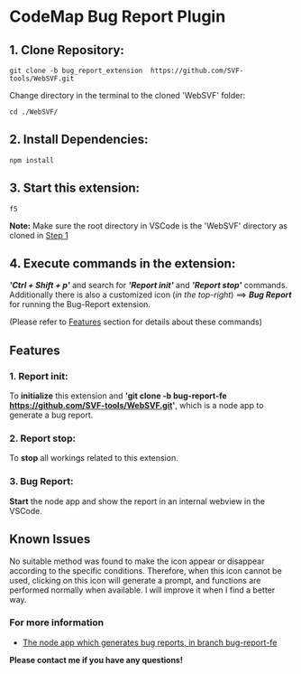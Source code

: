 # CodeMap Bug Report Plugin


## 1. Clone Repository:

```
git clone -b bug_report_extension  https://github.com/SVF-tools/WebSVF.git
```
Change directory in the terminal to the cloned 'WebSVF' folder:

```
cd ./WebSVF/
```

## 2. Install Dependencies:

```
npm install
```

## 3. Start this extension:

```
f5
```
**Note:** Make sure the root directory in VSCode is the 'WebSVF' directory as cloned in [Step 1](https://github.com/SVF-tools/WebSVF/tree/bug_report_extension#1-clone-repository)

## 4. Execute commands in the extension:

***'Ctrl + Shift + p'*** and search for ***'Report init'*** and ***'Report stop'*** commands.
Additionally there is also a customized icon (*in the top-right*) ==> ***Bug Report*** for running the Bug-Report extension.

(Please refer to [Features](https://github.com/SVF-tools/WebSVF/tree/bug_report_extension#features) section for details about these commands)

## Features

### 1. Report init:
To **initialize** this extension and **'git clone -b bug-report-fe https://github.com/SVF-tools/WebSVF.git'**, which is a node app to generate a bug report.


### 2. Report stop:
To **stop** all workings related to this extension.


### 3. Bug Report:
**Start** the node app and show the report in an internal webview in the VSCode.


## Known Issues

No suitable method was found to make the icon appear or disappear according to the specific conditions. Therefore, when this icon cannot be used, clicking on this icon will generate a prompt, and functions are performed normally when available.
I will improve it when I find a better way.

### For more information

* [The node app which generates bug reports, in branch bug-report-fe](https://github.com/SVF-tools/WebSVF.git)

**Please contact me if you have any questions!**
